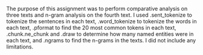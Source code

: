 The purpose of this assignment was to perform comparative analysis on three texts and n-gram analysis on the fourth text. I used .sent_tokenize to tokenize the sentences in each text, .word_tokenize to tokenize the words in each text, .pformat to find the 20 most common tokens in each text, .chunk.ne_chunk and .draw to determine how many named entities were in each text, and .ngrams to find the n-grams in the texts. I did not include any limitations.

